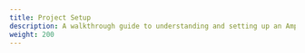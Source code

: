 ```yaml
---
title: Project Setup
description: A walkthrough guide to understanding and setting up an Amplitude project with all the available assets.
weight: 200
---
```

